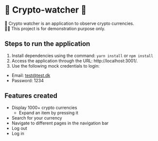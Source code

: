 # :rocket: Crypto-watcher :rocket:

👀 Crypto watcher is an application to observe crypto currencies. <br>
🧑‍💻 This project is for demonstration purpose only.
  
## Steps to run the application

1. Install dependencies using the command: `yarn install` or `npm install`
2. Access the application through the URL: http://localhost:3001/.
3. Use the following mock credentials to login:
  - Email: test@test.dk
  - Password: 1234


## Features created

- Display 1000+ crypto currencies
  - Expand an item by pressing it
- Search for your currency
- Navigate to different pages in the navigation bar
- Log out
- Log in
